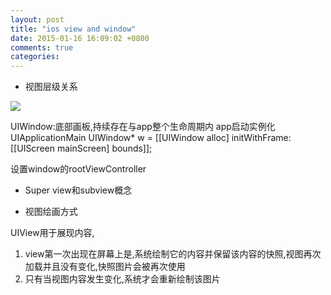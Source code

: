 ```yaml
---
layout: post
title: "ios view and window"
date: 2015-01-16 16:09:02 +0800
comments: true
categories: 
---
```


- 视图层级关系

![](https://developer.apple.com/library/ios/documentation/WindowsViews/Conceptual/ViewPG_iPhoneOS/Art/view-layer-store.jpg)

UIWindow:底部画板,持续存在与app整个生命周期内
app启动实例化UIApplicationMain
 UIWindow* w = [[UIWindow alloc] initWithFrame:[[UIScreen mainScreen] bounds]];
 
设置window的rootViewController

- Super view和subview概念

- 视图绘画方式

UIView用于展现内容,

1. view第一次出现在屏幕上是,系统绘制它的内容并保留该内容的快照,视图再次加载并且没有变化,快照图片会被再次使用
2. 只有当视图内容发生变化,系统才会重新绘制该图片